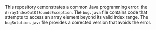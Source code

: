 This repository demonstrates a common Java programming error: the `ArrayIndexOutOfBoundsException`. The `bug.java` file contains code that attempts to access an array element beyond its valid index range. The `bugSolution.java` file provides a corrected version that avoids the error.